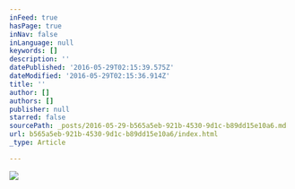 ```yaml
---
inFeed: true
hasPage: true
inNav: false
inLanguage: null
keywords: []
description: ''
datePublished: '2016-05-29T02:15:39.575Z'
dateModified: '2016-05-29T02:15:36.914Z'
title: ''
author: []
authors: []
publisher: null
starred: false
sourcePath: _posts/2016-05-29-b565a5eb-921b-4530-9d1c-b89dd15e10a6.md
url: b565a5eb-921b-4530-9d1c-b89dd15e10a6/index.html
_type: Article

---
```

![](https://the-grid-user-content.s3-us-west-2.amazonaws.com/44c15eac-cf45-48a6-9658-b91954532b21.jpg)